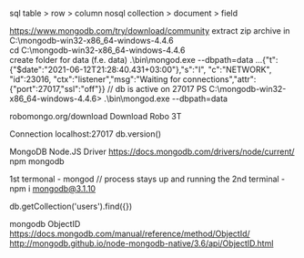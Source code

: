sql     table > row > column
nosql   collection > document > field

https://www.mongodb.com/try/download/community
extract zip archive in C:\mongodb-win32-x86_64-windows-4.4.6\
    cd C:\mongodb-win32-x86_64-windows-4.4.6\
    create folder for data (f.e. data)
    .\bin\mongod.exe --dbpath=data
    ...{"t":{"$date":"2021-06-12T21:28:40.431+03:00"},"s":"I",  "c":"NETWORK",  "id":23016,   "ctx":"listener","msg":"Waiting for connections","attr":{"port":27017,"ssl":"off"}} // db is active on 27017
PS C:\mongodb-win32-x86_64-windows-4.4.6> .\bin\mongod.exe --dbpath=data

robomongo.org/download
Download Robo 3T

Connection
    localhost:27017
db.version()


MongoDB Node.JS Driver
https://docs.mongodb.com/drivers/node/current/
npm mongodb

1st termonal - mongod // process stays up and running
the 2nd terminal - npm i mongodb@3.1.10

db.getCollection('users').find({})


mongodb ObjectID
https://docs.mongodb.com/manual/reference/method/ObjectId/
http://mongodb.github.io/node-mongodb-native/3.6/api/ObjectID.html